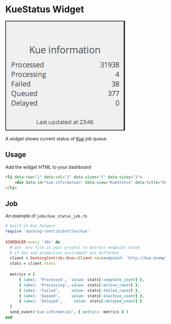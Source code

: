 KueStatus Widget
=====

![](preview.png)

A widget shows current status of [Kue](https://github.com/learnboost/kue) job queue.

## Usage

Add the widget HTML to your dashboard

```html
<li data-row="1" data-col="1" data-sizex="1" data-sizey="1">
    <div data-id="kue-information" data-view="KueStatus" data-title="Kue information"></div>
</li>
````

## Job

An example of `jobs/kue_status_job.rb`

```ruby
# built-in Kue helpers
require 'dashing-contrib/bottles/kue'

SCHEDULER.every '10s' do
  # Use .env file in your project to extract endpoint value
  # if dev and production enviroment are different
  client = DashingContrib::Kue::Client.new(endpoint: 'http://kue.example.com')
  stats = client.stats

  metrics = [
      { label: 'Processed',  value: stats[:complete_count] },
      { label: 'Processing', value: stats[:active_count] },
      { label: 'Failed',     value: stats[:failed_count] },
      { label: 'Queued',     value: stats[:inactive_count] },
      { label: 'Delayed',     value: stats[:delayed_count] }
  ]
  send_event('kue-information', { metrics: metrics } )
end
````
